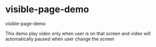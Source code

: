 # visible-page-demo
visible-page-demo

This demo play video only when user is on that screen and video will automatically paused when user change the screen
